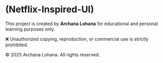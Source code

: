 # (Netflix-Inspired-UI)

This project is created by **Archana Lohana** for educational and personal learning purposes only.

❌ Unauthorized copying, reproduction, or commercial use is strictly prohibited.

© 2025 Archana Lohana. All rights reserved.
